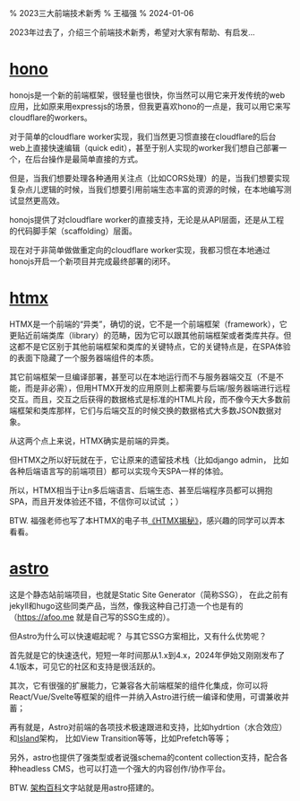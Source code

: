 % 2023三大前端技术新秀
% 王福强
% 2024-01-06

2023年过去了，介绍三个前端技术新秀，希望对大家有帮助、有启发...

# [hono](https://hono.dev/)

honojs是一个新的前端框架，很轻量也很快，你当然可以用它来开发传统的web应用，比如原来用expressjs的场景，但我更喜欢hono的一点是，我可以用它来写cloudflare的workers。 

对于简单的cloudflare worker实现，我们当然更习惯直接在cloudflare的后台web上直接快速编辑（quick edit），甚至于别人实现的worker我们想自己部署一个，在后台操作是最简单直接的方式。

但是，当我们想要处理各种通用关注点（比如CORS处理）的是，当我们想要实现复杂点儿逻辑的时候，当我们想要引用前端生态丰富的资源的时候，在本地编写测试显然更高效。

honojs提供了对cloudflare worker的直接支持，无论是从API层面，还是从工程的代码脚手架（scaffolding）层面。 

现在对于非简单做做重定向的cloudflare worker实现，我都习惯在本地通过honojs开启一个新项目并完成最终部署的闭环。


# [htmx](https://htmx.org/)

HTMX是一个前端的“异类”，确切的说，它不是一个前端框架（framework），它更贴近前端类库（library）的范畴，因为它可以跟其他前端框架或者类库共存。但这都不是它区别于其他前端框架和类库的关键特点，它的关键特点是，在SPA体验的表面下隐藏了一个服务器端组件的本质。

其它前端框架一旦编译部署，甚至可以在本地运行而不与服务器端交互（不是不能，而是非必需），但用HTMX开发的应用原则上都需要与后端/服务器端进行远程交互。而且，交互之后获得的数据格式是标准的HTML片段，而不像今天大多数前端框架和类库那样，它们与后端交互的时候交换的数据格式大多数JSON数据对象。

从这两个点上来说，HTMX确实是前端的异类。

但HTMX之所以好玩就在于，它让原来的遗留技术栈（比如django admin， 比如各种后端语言写的前端项目）都可以实现今天SPA一样的体验。 

所以，HTMX相当于让n多后端语言、后端生态、甚至后端程序员都可以拥抱SPA，而且开发体验还不错，不信你可以试试 ；）

BTW. 福强老师也写了本HTMX的电子书[《HTMX揭秘》](https://afoo.me/books.html)，感兴趣的同学可以弄本看看。

# [astro](https://astro.build/)

这是个静态站前端项目，也就是Static Site Generator（简称SSG）， 在此之前有jekyll和hugo这些同类产品，当然，像我这种自己打造一个也是有的（https://afoo.me 就是自己写的SSG生成的）。

但Astro为什么可以快速崛起呢？ 与其它SSG方案相比，又有什么优势呢？

首先就是它的快速迭代，短短一年时间那从1.x到4.x，2024年伊始又刚刚发布了4.1版本，可见它的社区和支持是很活跃的。

其次，它有很强的扩展能力，它兼容各大前端框架的组件化集成，你可以将React/Vue/Svelte等框架的组件一并纳入Astro进行统一编译和使用，可谓兼收并蓄；

再有就是，Astro对前端的各项技术极速跟进和支持，比如hydrtion（水合效应）和[Island](https://jiagoubaike.com/posts/Islands/)架构， 比如View Transition等等，比如Prefetch等等；

另外，astro也提供了强类型或者说强schema的content collection支持，配合各种headless CMS，也可以打造一个强大的内容创作/协作平台。

BTW. [架构百科](https://jiagoubaike.com)文字站就是用astro搭建的。







